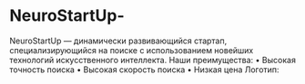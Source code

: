 # NeuroStartUp-
NeuroStartUp — динамически развивающийся стартап, специализирующийся на поиске с использованием новейших технологий искусственного интеллекта.
Наши преимущества: 
• Высокая точность поиска 
• Высокая скорость поиска 
• Низкая цена
Логотип:
